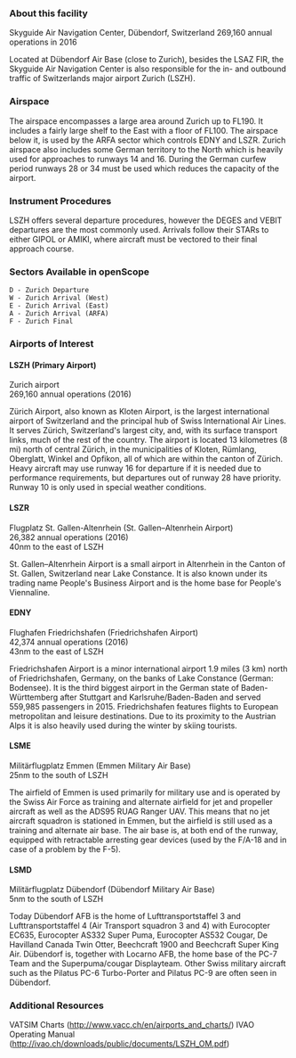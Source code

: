 ### About this facility
Skyguide Air Navigation Center, Dübendorf, Switzerland
269,160 annual operations in 2016

Located at Dübendorf Air Base (close to Zurich), besides the LSAZ FIR, the Skyguide Air Navigation Center is also responsible for the in- and outbound traffic of Switzerlands major airport Zurich (LSZH).

### Airspace
The airspace encompasses a large area around Zurich up to FL190. It includes a fairly large shelf to the East with a floor of FL100. The airspace below it, is used by the ARFA sector which controls EDNY and LSZR. Zurich airspace also includes some German territory to the North which is heavily used for approaches to runways 14 and 16. During the German curfew period runways 28 or 34 must be used which reduces the capacity of the airport.

### Instrument Procedures
LSZH offers several departure procedures, however the DEGES and VEBIT departures are the most commonly used. Arrivals follow their STARs to either GIPOL or AMIKI, where aircraft must be vectored to their final approach course.

### Sectors Available in openScope
```
D - Zurich Departure
W - Zurich Arrival (West)
E - Zurich Arrival (East)
A - Zurich Arrival (ARFA)  
F - Zurich Final
```

### Airports of Interest

#### LSZH (Primary Airport)
Zurich airport  
269,160 annual operations (2016)  

Zürich Airport, also known as Kloten Airport, is the largest international airport of Switzerland and the principal hub of Swiss International Air Lines. It serves Zürich, Switzerland's largest city, and, with its surface transport links, much of the rest of the country. The airport is located 13 kilometres (8 mi) north of central Zürich, in the municipalities of Kloten, Rümlang, Oberglatt, Winkel and Opfikon, all of which are within the canton of Zürich. Heavy aircraft may use runway 16 for departure if it is needed due to performance requirements, but departures out of runway 28 have priority. Runway 10 is only used in special weather conditions.

#### LSZR
Flugplatz St. Gallen-Altenrhein (St. Gallen–Altenrhein Airport)  
26,382 annual operations (2016)  
40nm to the east of LSZH  

St. Gallen–Altenrhein Airport is a small airport in Altenrhein in the Canton of St. Gallen, Switzerland near Lake Constance. It is also known under its trading name People's Business Airport and is the home base for People's Viennaline. 


#### EDNY
Flughafen Friedrichshafen (Friedrichshafen Airport)  
42,374 annual operations (2016)  
43nm to the east of LSZH  

Friedrichshafen Airport is a minor international airport 1.9 miles (3 km) north of Friedrichshafen, Germany, on the banks of Lake Constance (German: Bodensee). It is the third biggest airport in the German state of Baden-Württemberg after Stuttgart and Karlsruhe/Baden-Baden and served 559,985 passengers in 2015. Friedrichshafen features flights to European metropolitan and leisure destinations. Due to its proximity to the Austrian Alps it is also heavily used during the winter by skiing tourists. 


#### LSME
Militärflugplatz Emmen (Emmen Military Air Base)  
25nm to the south of LSZH  

The airfield of Emmen is used primarily for military use and is operated by the Swiss Air Force as training and alternate airfield for jet and propeller aircraft as well as the ADS95 RUAG Ranger UAV. This means that no jet aircraft squadron is stationed in Emmen, but the airfield is still used as a training and alternate air base. The air base is, at both end of the runway, equipped with retractable arresting gear devices (used by the F/A-18 and in case of a problem by the F-5).


#### LSMD
Militärflugplatz Dübendorf (Dübendorf Military Air Base)  
5nm to the south of LSZH  

Today Dübendorf AFB is the home of Lufttransportstaffel 3 and Lufttransportstaffel 4 (Air Transport squadron 3 and 4) with Eurocopter EC635, Eurocopter AS332 Super Puma, Eurocopter AS532 Cougar, De Havilland Canada Twin Otter, Beechcraft 1900 and Beechcraft Super King Air. Dübendorf is, together with Locarno AFB, the home base of the PC-7 Team and the Superpuma/cougar Displayteam. Other Swiss military aircraft such as the Pilatus PC-6 Turbo-Porter and Pilatus PC-9 are often seen in Dübendorf.

### Additional Resources
VATSIM Charts (http://www.vacc.ch/en/airports_and_charts/)
IVAO Operating Manual (http://ivao.ch/downloads/public/documents/LSZH_OM.pdf)
